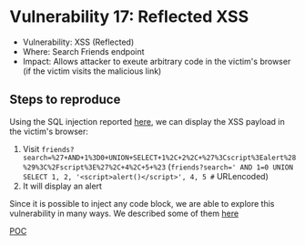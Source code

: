 # Vulnerability 17: Reflected XSS

- Vulnerability: XSS (Reflected)
- Where: Search Friends endpoint
- Impact: Allows attacker to exeute arbitrary code in the victim's browser (if the victim visits the malicious link)

## Steps to reproduce

Using the SQL injection reported [here](search_friend_1.md), we can display the XSS payload in the victim's browser:
1. Visit `friends?search=%27+AND+1%3D0+UNION+SELECT+1%2C+2%2C+%27%3Cscript%3Ealert%28%29%3C%2Fscript%3E%27%2C+4%2C+5+%23` (`friends?search=' AND 1=0 UNION SELECT 1, 2, '<script>alert()</script>', 4, 5 #` URLencoded)
2. It will display an alert

Since it is possible to inject any code block, we are able to explore this vulnerability in many ways. We described some of them [here](stored_xss.md)


[POC](xss_3.py)
